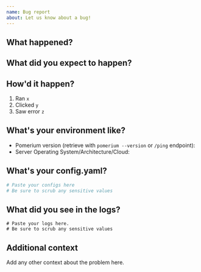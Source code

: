 ```yaml
---
name: Bug report
about: Let us know about a bug!
---
```


## What happened?

## What did you expect to happen?

## How'd it happen?

1. Ran `x`
2. Clicked `y`
3. Saw error `z`

## What's your environment like?

- Pomerium version (retrieve with `pomerium --version` or `/ping` endpoint):
- Server Operating System/Architecture/Cloud:

## What's your config.yaml?

```config.yaml
# Paste your configs here
# Be sure to scrub any sensitive values
```

## What did you see in the logs?

```logs
# Paste your logs here.
# Be sure to scrub any sensitive values
```

## Additional context

Add any other context about the problem here.
